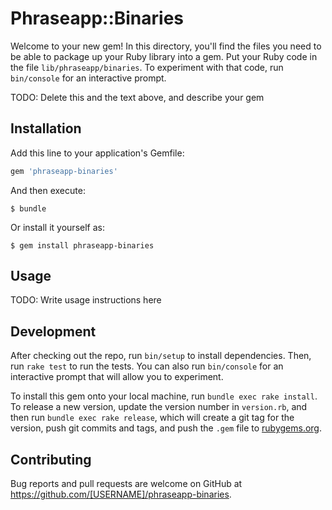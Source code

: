 # Phraseapp::Binaries

Welcome to your new gem! In this directory, you'll find the files you need to be able to package up your Ruby library into a gem. Put your Ruby code in the file `lib/phraseapp/binaries`. To experiment with that code, run `bin/console` for an interactive prompt.

TODO: Delete this and the text above, and describe your gem

## Installation

Add this line to your application's Gemfile:

```ruby
gem 'phraseapp-binaries'
```

And then execute:

    $ bundle

Or install it yourself as:

    $ gem install phraseapp-binaries

## Usage

TODO: Write usage instructions here

## Development

After checking out the repo, run `bin/setup` to install dependencies. Then, run `rake test` to run the tests. You can also run `bin/console` for an interactive prompt that will allow you to experiment.

To install this gem onto your local machine, run `bundle exec rake install`. To release a new version, update the version number in `version.rb`, and then run `bundle exec rake release`, which will create a git tag for the version, push git commits and tags, and push the `.gem` file to [rubygems.org](https://rubygems.org).

## Contributing

Bug reports and pull requests are welcome on GitHub at https://github.com/[USERNAME]/phraseapp-binaries.

